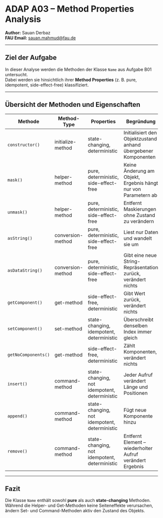 # ADAP A03 – Method Properties Analysis
**Author:** Sauan Derbaz  
**FAU Email:** sauan.mahmud@fau.de  

---

## Ziel der Aufgabe
In dieser Analyse werden die Methoden der Klasse `Name` aus Aufgabe B01 untersucht.  
Dabei werden sie hinsichtlich ihrer **Method Properties** (z. B. pure, idempotent, side-effect-free) klassifiziert.

---

## Übersicht der Methoden und Eigenschaften

| Methode | Method-Type | Properties | Begründung |
|----------|--------------|-------------|-------------|
| `constructor()` | initialize-method | state-changing, deterministic | Initialisiert den Objektzustand anhand übergebener Komponenten |
| `mask()` | helper-method | pure, deterministic, side-effect-free | Keine Änderung am Objekt, Ergebnis hängt nur von Parametern ab |
| `unmask()` | helper-method | pure, deterministic, side-effect-free | Entfernt Maskierungen ohne Zustand zu verändern |
| `asString()` | conversion-method | pure, deterministic, side-effect-free | Liest nur Daten und wandelt sie um |
| `asDataString()` | conversion-method | pure, deterministic, side-effect-free | Gibt eine neue String-Repräsentation zurück, verändert nichts |
| `getComponent()` | get-method | side-effect-free, deterministic | Gibt Wert zurück, verändert nichts |
| `setComponent()` | set-method | state-changing, idempotent, deterministic | Überschreibt denselben Index immer gleich |
| `getNoComponents()` | get-method | side-effect-free, deterministic | Zählt Komponenten, verändert nichts |
| `insert()` | command-method | state-changing, not idempotent, deterministic | Jeder Aufruf verändert Länge und Positionen |
| `append()` | command-method | state-changing, not idempotent, deterministic | Fügt neue Komponente hinzu |
| `remove()` | command-method | state-changing, not idempotent, deterministic | Entfernt Element – wiederholter Aufruf verändert Ergebnis |

---

## Fazit
Die Klasse `Name` enthält sowohl **pure** als auch **state-changing** Methoden.  
Während die Helper- und Get-Methoden keine Seiteneffekte verursachen,  
ändern Set- und Command-Methoden aktiv den Zustand des Objekts.
